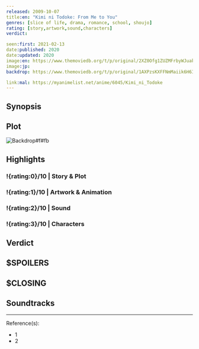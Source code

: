 ```yaml
---
released: 2009-10-07
title:en: "Kimi ni Todoke: From Me to You"
genres: [slice of life, drama, romance, school, shoujo]
rating: [story,artwork,sound,characters]
verdict:

seen:first: 2021-02-13
date:published: 2020
date:updated: 2020
image:en: https://www.themoviedb.org/t/p/original/2XZ0Ofg1ZUZMFrbyWJuakSJAKZz.jpg
image:jp:
backdrop: https://www.themoviedb.org/t/p/original/1AXPzsKXFFNmMaiik6H6I4uBrLZ.jpg

link:mal: https://myanimelist.net/anime/6045/Kimi_ni_Todoke
---
```



## Synopsis

## Plot

![Backdrop#f#fb](https://www.themoviedb.org/t/p/original/5Ktpz72iBqPTlC1sXJU6EvAaE5N.jpg "Source: TMDB")

## Highlights

### !{rating:0}/10 | Story & Plot

### !{rating:1}/10 | Artwork & Animation

### !{rating:2}/10 | Sound

### !{rating:3}/10 | Characters

## Verdict

## $SPOILERS

## $CLOSING

## Soundtracks

***
Reference(s):

- 1
- 2
